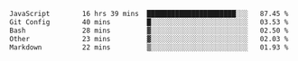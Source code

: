 <!--START_SECTION:waka-->

```txt
JavaScript        16 hrs 39 mins  ██████████████████████░░░   87.45 %
Git Config        40 mins         █░░░░░░░░░░░░░░░░░░░░░░░░   03.53 %
Bash              28 mins         ▓░░░░░░░░░░░░░░░░░░░░░░░░   02.50 %
Other             23 mins         ▓░░░░░░░░░░░░░░░░░░░░░░░░   02.03 %
Markdown          22 mins         ▒░░░░░░░░░░░░░░░░░░░░░░░░   01.93 %
```

<!--END_SECTION:waka-->
